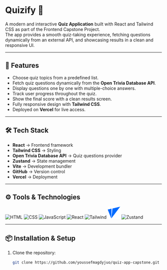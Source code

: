 # Quizify 🎯  

A modern and interactive **Quiz Application** built with React and Tailwind CSS as part of the Frontend Capstone Project.  
The app provides a smooth quiz-taking experience, fetching questions dynamically from an external API, and showcasing results in a clean and responsive UI.  

---

## 🚀 Features  
- Choose quiz topics from a predefined list.  
- Fetch quiz questions dynamically from the **Open Trivia Database API**.  
- Display questions one by one with multiple-choice answers.  
- Track user progress throughout the quiz.  
- Show the final score with a clean results screen.  
- Fully responsive design with **Tailwind CSS**.  
- Deployed on **Vercel** for live access.  

---

## 🛠 Tech Stack  
- **React** → Frontend framework  
- **Tailwind CSS** → Styling  
- **Open Trivia Database API** → Quiz questions provider  
- **Zustand** → State management  
- **Vite** → Development bundler  
- **GitHub** → Version control  
- **Vercel** → Deployment  

---

## ⚙️ Tools & Technologies  

<p align="left">
  <img src="https://cdn.jsdelivr.net/gh/devicons/devicon/icons/html5/html5-original.svg" width="40" height="40" alt="HTML" />
  <img src="https://cdn.jsdelivr.net/gh/devicons/devicon/icons/css3/css3-original.svg" width="40" height="40" alt="CSS" />
  <img src="https://cdn.jsdelivr.net/gh/devicons/devicon/icons/javascript/javascript-original.svg" width="40" height="40" alt="JavaScript" />
  <img src="https://cdn.jsdelivr.net/gh/devicons/devicon/icons/react/react-original.svg" width="40" height="40" alt="React" />
  <img src="https://cdn.jsdelivr.net/gh/devicons/devicon/icons/tailwindcss/tailwindcss-plain.svg" width="40" height="40" alt="Tailwind" />
  <img src="https://raw.githubusercontent.com/devicons/devicon/master/icons/vite/vite-original.svg" width="40" height="40" alt="Vite" />
  <img src="https://raw.githubusercontent.com/pmndrs/zustand/main/examples/demo/public/favicon.ico" width="40" height="40" alt="Zustand" />
</p>  

---

## 📦 Installation & Setup  

1. Clone the repository:  
   ```bash
   git clone https://github.com/youssefmagdyjuo/quiz-app-capstone.git
